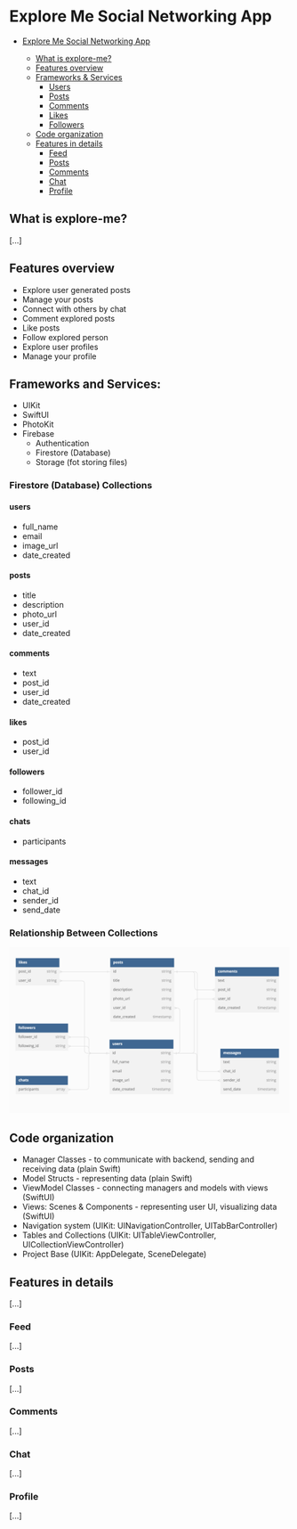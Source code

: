 # Explore Me Social Networking App

- [Explore Me Social Networking App](#explore-me-social-networking-app)

  - [What is explore-me?](#what-is-explore-me)
  - [Features overview](#features-overview)
  - [Frameworks & Services](#frameworks-and-services)
    - [Users](#users)
    - [Posts](#posts)
    - [Comments](#comments)
    - [Likes](#likes)
    - [Followers](#followers)
  - [Code organization](#code-organization)
  - [Features in details](#features-in-details)
    - [Feed](#feed)
    - [Posts](#posts)
    - [Comments](#comments)
    - [Chat](#chat)
    - [Profile](#profile)

## What is explore-me?

[...]

## Features overview

- Explore user generated posts
- Manage your posts
- Connect with others by chat
- Comment explored posts
- Like posts
- Follow explored person
- Explore user profiles
- Manage your profile

## Frameworks and Services:

- UIKit
- SwiftUI
- PhotoKit
- Firebase
  - Authentication
  - Firestore (Database)
  - Storage (fot storing files)

### Firestore (Database) Collections

#### users

- full_name
- email
- image_url
- date_created

#### posts

- title
- description
- photo_url
- user_id
- date_created

#### comments

- text
- post_id
- user_id
- date_created

#### likes

- post_id
- user_id

#### followers

- follower_id
- following_id

#### chats

- participants

#### messages

- text
- chat_id
- sender_id
- send_date

### Relationship Between Collections

![dbdiagram](dbdiagram.png "Database Diagram")

## Code organization

- Manager Classes - to communicate with backend, sending and receiving data (plain Swift)
- Model Structs - representing data (plain Swift)
- ViewModel Classes - connecting managers and models with views (SwiftUI)
- Views: Scenes & Components - representing user UI, visualizing data (SwiftUI)
- Navigation system (UIKit: UINavigationController, UITabBarController)
- Tables and Collections (UIKit: UITableViewController, UICollectionViewController)
- Project Base (UIKit: AppDelegate, SceneDelegate)

## Features in details

[...]

### Feed

[...]

### Posts

[...]

### Comments

[...]

### Chat

[...]

### Profile

[...]
